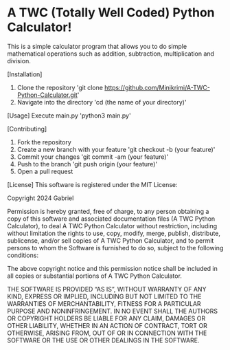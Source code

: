 # A TWC (Totally Well Coded) Python Calculator!
This is a simple calculator program that allows you to do simple mathematical operations such as addition, subtraction, multiplication and division.

[Installation]
1. Clone the repository 'git clone https://github.com/Minikrimi/A-TWC-Python-Calculator.git'
2. Navigate into the directory 'cd (the name of your directory)'

[Usage]
Execute main.py 'python3 main.py'

[Contributing]
1. Fork the repository
2. Create a new branch with your feature 'git checkout -b (your feature)'
3. Commit your changes 'git commit -am (your feature)'
4. Push to the branch 'git push origin (your feature)'
5. Open a pull request

[License]
This software is registered under the MIT License:

Copyright 2024 Gabriel

Permission is hereby granted, free of charge, to any person obtaining a copy of this software and associated documentation files (A TWC Python Calculator), to deal A TWC Python Calculator without restriction, including without limitation the rights to use, copy, modify, merge, publish, distribute, sublicense, and/or sell copies of A TWC Python Calculator, and to permit persons to whom the Software is furnished to do so, subject to the following conditions:

The above copyright notice and this permission notice shall be included in all copies or substantial portions of A TWC Python Calculator.

THE SOFTWARE IS PROVIDED “AS IS”, WITHOUT WARRANTY OF ANY KIND, EXPRESS OR IMPLIED, INCLUDING BUT NOT LIMITED TO THE WARRANTIES OF MERCHANTABILITY, FITNESS FOR A PARTICULAR PURPOSE AND NONINFRINGEMENT. IN NO EVENT SHALL THE AUTHORS OR COPYRIGHT HOLDERS BE LIABLE FOR ANY CLAIM, DAMAGES OR OTHER LIABILITY, WHETHER IN AN ACTION OF CONTRACT, TORT OR OTHERWISE, ARISING FROM, OUT OF OR IN CONNECTION WITH THE SOFTWARE OR THE USE OR OTHER DEALINGS IN THE SOFTWARE.
